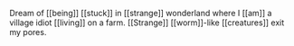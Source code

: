 Dream of [[being]] [[stuck]] in [[strange]] wonderland where I [[am]] a village idiot [[living]] on a farm. [[Strange]] [[worm]]-like [[creatures]] exit my pores.